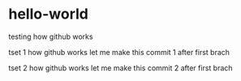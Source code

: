# hello-world
testing how github works

tset 1 how github works let me make this commit 1 after first brach

tset 2 how github works let me make this commit 2 after first brach
